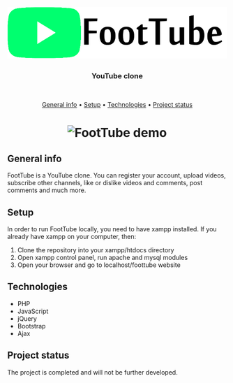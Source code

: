 <h1 align="center">
  <br>
  <img src="https://github.com/KarolSakwa/FootTube/blob/master/static/img/icons/FootTube%20logo.jpg?raw=true" alt="FootTube" >
  <br>
</h1>
<h3 align="center">YouTube clone </h3>
<br>
<p align="center">
  <a href="#general-info">General info</a> •
  <a href="#general-info">Setup</a> •
  <a href="#technologies">Technologies</a> •
  <a href="#status">Project status</a>
</p>
<h1 align="center">
  <img src="https://github.com/KarolSakwa/FootTube/blob/master/static/img/ft%20demo.gif?raw=true" alt="FootTube demo" />
</h1>



## General info

FootTube is a YouTube clone. You can register your account, upload videos, subscribe other channels, like or dislike videos and comments, post comments and much more. 

## Setup

In order to run FootTube locally, you need to have xampp installed. If you already have xampp on your computer, then: 
1. Clone the repository into your xampp/htdocs directory
2. Open xampp control panel, run apache and mysql modules
3. Open your browser and go to localhost/foottube website

## Technologies

- PHP
- JavaScript
- jQuery
- Bootstrap
- Ajax

## Project status

The project is completed and will not be further developed.
